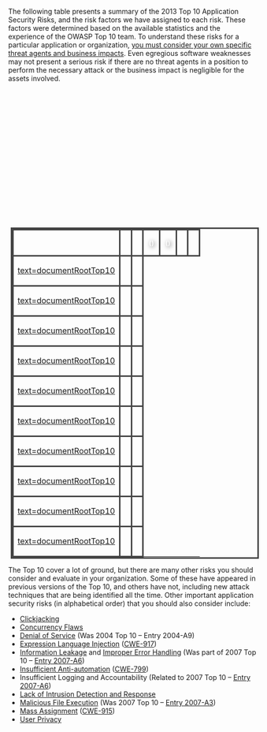 The following table presents a summary of the 2013 Top 10 Application
Security Risks, and the risk factors we have assigned to each risk.
These factors were determined based on the available statistics and the
experience of the OWASP Top 10 team. To understand these risks for a
particular application or organization, <u>you must consider your own
specific threat agents and business impacts</u>. Even egregious software
weaknesses may not present a serious risk if there are no threat agents
in a position to perform the necessary attack or the business impact is
negligible for the assets involved.

<center>

<table style="align:center; border-collapse: collapse; text-align:center; margin: 0px 5px 0px 5px; border: 3px solid #444444;

  background-color: {{Top 10:BackgroundColor|year=2013 }};
padding=2;">

<tr style="background-color: {{Top 10:BorderColor|year=2013}}; height: 2em; font-size: 130%; color: #FFFFFF;  text-shadow: 2px 2px 8px #444444; ">

<th style="border: 3px solid #444444;">

</th>

<th style="border: 3px solid #444444;">

</th>

<th style="border: 3px solid #444444;">

</th>

<th style="border: 3px solid #444444;">

<div style="font-size: 60%;">

()

</div>

</th>

<th style="border: 3px solid #444444;">

<div style="font-size: 60%;">

()

</div>

</th>

<th style="border: 3px solid #444444;">

</th>

<th style="border: 3px solid #444444;">

</th>

</tr>

<tr>

<td style="border: 3px solid #444444;">

[text=documentRootTop10]({{Top_10:LanguageFile "wikilink")

</td>

<td style="border: 3px solid #444444;">

<b></b>

</td>

` `

<td style="border: 3px solid #444444">

<b></b>

</td>

</tr>

<tr>

<td style="border: 3px solid #444444;">

[text=documentRootTop10]({{Top_10:LanguageFile "wikilink")

</td>

<td style="border: 3px solid #444444;">

<b></b>

</td>

` `

<td style="border: 3px solid #444444">

<b></b>

</td>

</tr>

<tr>

<td style="border: 3px solid #444444;">

[text=documentRootTop10]({{Top_10:LanguageFile "wikilink")

</td>

<td style="border: 3px solid #444444;">

<b></b>

</td>

` `

<td style="border: 3px solid #444444">

<b></b>

</td>

</tr>

<tr>

<td style="border: 3px solid #444444;">

[text=documentRootTop10]({{Top_10:LanguageFile "wikilink")

</td>

<td style="border: 3px solid #444444;">

<b></b>

</td>

` `

<td style="border: 3px solid #444444">

<b></b>

</td>

</tr>

<tr>

<td style="border: 3px solid #444444;">

[text=documentRootTop10]({{Top_10:LanguageFile "wikilink")

</td>

<td style="border: 3px solid #444444;">

<b></b>

</td>

` `

<td style="border: 3px solid #444444">

<b></b>

</td>

</tr>

<tr>

<td style="border: 3px solid #444444;">

[text=documentRootTop10]({{Top_10:LanguageFile "wikilink")

</td>

<td style="border: 3px solid #444444;">

<b></b>

</td>

` `

<td style="border: 3px solid #444444">

<b></b>

</td>

</tr>

<tr>

<td style="border: 3px solid #444444;">

[text=documentRootTop10]({{Top_10:LanguageFile "wikilink")

</td>

<td style="border: 3px solid #444444;">

<b></b>

</td>

` `

<td style="border: 3px solid #444444">

<b></b>

</td>

</tr>

<tr>

<td style="border: 3px solid #444444;">

[text=documentRootTop10]({{Top_10:LanguageFile "wikilink")

</td>

<td style="border: 3px solid #444444;">

<b></b>

</td>

` `

<td style="border: 3px solid #444444">

<b></b>

</td>

</tr>

<tr>

<td style="border: 3px solid #444444;">

[text=documentRootTop10]({{Top_10:LanguageFile "wikilink")

</td>

<td style="border: 3px solid #444444;">

<b></b>

</td>

` `

<td style="border: 3px solid #444444">

<b></b>

</td>

</tr>

<tr>

<td style="border: 3px solid #444444;">

[text=documentRootTop10]({{Top_10:LanguageFile "wikilink")

</td>

<td style="border: 3px solid #444444;">

<b></b>

</td>

` `

<td style="border: 3px solid #444444">

<b></b>

</td>

</tr>

</table>

</center>

The Top 10 cover a lot of ground, but there are many other risks you
should consider and evaluate in your organization. Some of these have
appeared in previous versions of the Top 10, and others have not,
including new attack techniques that are being identified all the time.
Other important application security risks (in alphabetical order) that
you should also consider include:

  - [Clickjacking](Clickjacking "wikilink")
  - [Concurrency
    Flaws](https://www.owasp.org/index.php/Testing_for_Race_Conditions_\(OWASP-AT-010\))
  - [Denial of
    Service](https://www.owasp.org/index.php/Application_Denial_of_Service)
    (Was 2004 Top 10 – Entry 2004-A9)
  - [Expression Language
    Injection](https://www.aspectsecurity.com/uploads/downloads/2011/09/ExpressionLanguageInjection.pdf)
    ([CWE-917](http://cwe.mitre.org/data/definitions/917.html))
  - [Information
    Leakage](http://projects.webappsec.org/Information-Leakage) and
    [Improper Error
    Handling](https://www.owasp.org/index.php/Top_10_2007-A6) (Was part
    of 2007 Top 10 –
    [Entry 2007-A6](https://www.owasp.org/index.php/Top_10_2007-A6))
  - [Insufficient
    Anti-automation](http://projects.webappsec.org/Insufficient+Anti-automation)
    ([CWE-799](http://cwe.mitre.org/data/definitions/799.html))
  - Insufficient Logging and Accountability (Related to 2007 Top 10 –
    [Entry 2007-A6](https://www.owasp.org/index.php/Top_10_2007-A6))
  - [Lack of Intrusion Detection and
    Response](https://www.owasp.org/index.php/ApplicationLayerIntrusionDetection)
  - [Malicious File
    Execution](https://www.owasp.org/index.php/Top_10_2007-A3) (Was 2007
    Top 10 –
    [Entry 2007-A3](https://www.owasp.org/index.php/Top_10_2007-A3))
  - [Mass
    Assignment](http://en.wikipedia.org/wiki/Mass_assignment_vulnerability)
    ([CWE-915](http://cwe.mitre.org/data/definitions/915.html))
  - [User Privacy](https://www.owasp.org/index.php/Privacy_Violation)